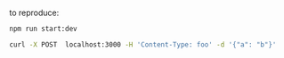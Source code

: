 to reproduce:

```bash
npm run start:dev

curl -X POST  localhost:3000 -H 'Content-Type: foo' -d '{"a": "b"}'
```
